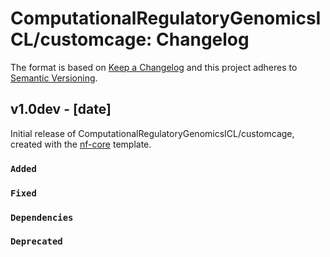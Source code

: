 # ComputationalRegulatoryGenomicsICL/customcage: Changelog

The format is based on [Keep a Changelog](https://keepachangelog.com/en/1.0.0/)
and this project adheres to [Semantic Versioning](https://semver.org/spec/v2.0.0.html).

## v1.0dev - [date]

Initial release of ComputationalRegulatoryGenomicsICL/customcage, created with the [nf-core](https://nf-co.re/) template.

### `Added`

### `Fixed`

### `Dependencies`

### `Deprecated`
